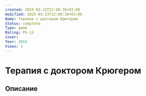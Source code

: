 ```yaml
---
created: 2025-03-23T22:08:38+03:00
modified: 2025-03-23T22:08:38+03:00
Name: Терапия с доктором Крюгером
Status: complete
Type: game
Rating: PG-13
Cover: 
Year: 2019
Views: 3
---
```


# Терапия с доктором Крюгером





## Описание


